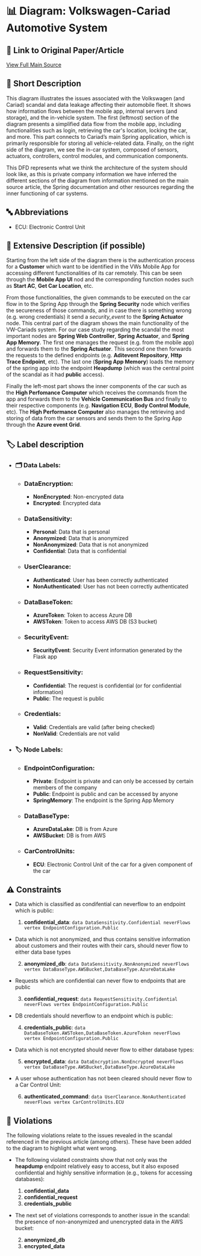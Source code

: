 # 📊 Diagram: Volkswagen-Cariad Automotive System

## 🔗 Link to Original Paper/Article
[View Full Main Source](<https://www.spiegel.de/netzwelt/web/volkswagen-konzern-datenleck-wir-wissen-wo-dein-auto-steht-a-e12d33d0-97bc-493c-96d1-aa5892861027>)

## 📝 Short Description
This diagram illustrates the issues associated with the Volkswagen (and Cariad) scandal and data leakage affecting their automobile fleet. It shows how information flows between the mobile app, internal servers (and storage), and the in-vehicle system.
The first (leftmost) section of the diagram presents a simplified data flow from the mobile app, including functionalities such as login, retrieving the car's location, locking the car, and more. This part connects to Cariad’s main Spring application, which is primarily responsible for storing all vehicle-related data. Finally, on the right side of the diagram, we see the in-car system, composed of sensors, actuators, controllers, control modules, and communication components.

This DFD represents what we think the architecture of the system should look like, as this is private company information we have inferred the different sections of the diagram from information mentioned on the main source article, the Spring documentation and other resources regarding the inner functioning of car systems.

## 🔤 Abbreviations
- ECU: Electronic Control Unit


## 📖 Extensive Description (if possible)
Starting from the left side of the diagram there is the authentication process for a __Customer__ which want to be identified in the VWs Mobile App for accessing different functionalities of its car remotely. This can be seen through the __Mobile App UI__ nod and the corresponding function nodes such as __Start AC__, __Get Car Location__, etc.

From those functionalities, the given commands to be executed on the car flow in to the Spring App through the __Spring Security__ node which verifies the secureness of those commands, and in case there is something wrong (e.g. wrong credentials) it send a *security_event* to the __Spring Actuator__ node. This central part of the diagram shows the main functionality of the VW-Cariads system. For our case study regarding the scandal the most important nodes are __Spring Web Controller__, __Spring Actuator__, and __Spring App Memory__. The first one manages the request (e.g. from the mobile app) and forwards them to the __Spring Actuator__. This second one then forwards the requests to the defined endpoints (e.g. __Aditevent Repository__, __Http Trace Endpoint__, etc). The last one (__Spring App Memory__) loads the memory of the spring app into the endpoint __Heapdump__ (which was the central point of the scandal as it had __public__ access).

Finally the left-most part shows the inner components of the car such as the __High Perfomance Computer__ which receives the commands from the app and forwards them to the __Vehicle Communication Bus__ and finally to their respective components (e.g. __Navigation ECU__, __Body Control Module__, etc). The __High Performance Computer__ also manages the retrieving and storing of data from the car sensors and sends them to the Spring App through the __Azure event Grid__.

## 🏷️ Label description

- ### 🗂️ Data Labels:
    - ### DataEncryption:
        - __NonEncrypted__: Non-encrypted data
        - __Encrypted__: Encrypted data
    
    - ### DataSensitivity:
        - __Personal__: Data that is personal
        - __Anonymized__: Data that is anonymized
        - __NonAnonymized__: Data that is not anonymized
        - __Confidential__: Data that is confidential
    
    - ### UserClearance:
        - __Authenticated__: User has been correctly authenticated
        - __NonAuthenticated__: User has not been correctly authenticated

    - ### DataBaseToken:
        - __AzureToken__: Token to access Azure DB
        - __AWSToken__: Token to access AWS DB (S3 bucket)
    
    - ### SecurityEvent:
        - __SecurityEvent__: Security Event information generated by the Flask app

    - ### RequestSensitivity:
        - __Confidential__: The request is confidential (or for confidential information)
        - __Public__: The request is public
    
    - ### Credentials:
        - __Valid__: Credentials are valid (after being checked)
        - __NonValid__: Credentials are not valid

- ### 🏷️ Node Labels:
    - ### EndpointConfiguration:
        - __Private__: Endpoint is private and can only be accessed by certain members of the company
        - __Public__: Endpoint is public and can be accessed by anyone
        - __SpringMemory__: The endpoint is the Spring App Memory
    
    - ### DataBaseType:
        - __AzureDataLake__: DB is from Azure
        - __AWSBucket__: DB is from AWS

    - ### CarControlUnits:
        - __ECU__: Electronic Control Unit of the car for a given component of the car

## ⚠️ Constraints
- Data which is classified as condifential can neverflow to an endpoint which is public:

    1. __confidential_data__: `data DataSensitivity.Confidential neverFlows vertex EndpointConfiguration.Public`

- Data which is not anonymized, and thus contains sensitive information about customers and their routes with their cars, should never flow to either data base types

    2. __anonymized_db__: `data DataSensitivity.NonAnonymized neverFlows vertex DataBaseType.AWSBucket,DataBaseType.AzureDataLake`

- Requests which are confidential can never flow to endpoints that are public

    3. __confidential_request__: `data RequestSensitivity.Confidential neverFlows vertex EndpointConfiguration.Public`

- DB credentials should neverflow to an endpoint which is public:

    4. __credentials_public__: `data DataBaseToken.AWSToken,DataBaseToken.AzureToken neverFlows vertex EndpointConfiguration.Public`


- Data which is not encrypted should never flow to either database types:

    5. __encrypted_data__: `data DataEncryption.NonEncrypted neverFlows vertex DataBaseType.AWSBucket,DataBaseType.AzureDataLake`

- A user whose authentication has not been cleared should never flow to a Car Control Unit:

    6. __authenticated_command__: `data UserClearance.NonAuthenticated neverFlows vertex CarControlUnits.ECU`

## 🚨 Violations
The following violations relate to the issues revealed in the scandal referenced in the previous article (among others). These have been added to the diagram to highlight what went wrong. 

- The following violated constraints show that not only was the **heapdump** endpoint relatively easy to access, but it also exposed confidential and highly sensitive information (e.g., tokens for accessing databases):

    1. __confidential_data__
    3. __confidential_request__
    4. __credentials_public__

- The next set of violations corresponds to another issue in the scandal: the presence of non-anonymized and unencrypted data in the AWS bucket:

    2. __anonymized_db__
    5. __encrypted_data__

















